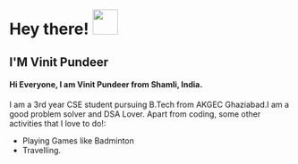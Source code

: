 # Hey there! <img src="https://raw.githubusercontent.com/igorkowalczyk/igorkowalczyk/master/src/images/wave.gif" width="45px">
## I'M Vinit Pundeer
#### Hi Everyone, I am Vinit Pundeer from Shamli, India.
I am a 3rd year CSE student pursuing B.Tech from AKGEC Ghaziabad.I am a good problem solver and DSA Lover.
Apart from coding, some other activities that I love to do!:
 - Playing Games like Badminton
 - Travelling. 

